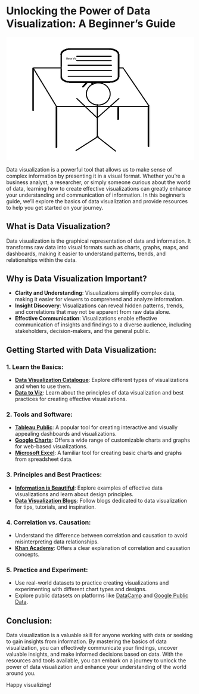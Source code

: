 # Unlocking the Power of Data Visualization: A Beginner’s Guide

![Data Visualization](https://github.com/fatihcaksen/Data-Visualization-Blog/blob/main/DataViz_blog.png)

Data visualization is a powerful tool that allows us to make sense of complex information by presenting it in a visual format. Whether you’re a business analyst, a researcher, or simply someone curious about the world of data, learning how to create effective visualizations can greatly enhance your understanding and communication of information. In this beginner’s guide, we’ll explore the basics of data visualization and provide resources to help you get started on your journey.

## What is Data Visualization?

Data visualization is the graphical representation of data and information. It transforms raw data into visual formats such as charts, graphs, maps, and dashboards, making it easier to understand patterns, trends, and relationships within the data.

## Why is Data Visualization Important?

- **Clarity and Understanding**: Visualizations simplify complex data, making it easier for viewers to comprehend and analyze information.
- **Insight Discovery**: Visualizations can reveal hidden patterns, trends, and correlations that may not be apparent from raw data alone.
- **Effective Communication**: Visualizations enable effective communication of insights and findings to a diverse audience, including stakeholders, decision-makers, and the general public.

## Getting Started with Data Visualization:

### 1. Learn the Basics:
   - **[Data Visualization Catalogue](https://datavizcatalogue.com/)**: Explore different types of visualizations and when to use them.
   - **[Data to Viz](https://www.data-to-viz.com/)**: Learn about the principles of data visualization and best practices for creating effective visualizations.

### 2. Tools and Software:
   - **[Tableau Public](https://public.tableau.com/app/resources/learn)**: A popular tool for creating interactive and visually appealing dashboards and visualizations.
   - **[Google Charts](https://developers.google.com/chart/interactive/docs/gallery)**: Offers a wide range of customizable charts and graphs for web-based visualizations.
   - **[Microsoft Excel](https://support.microsoft.com/en-us/office/create-a-chart-from-start-to-finish-0baf399e-dd61-4e18-8a73-b3fd5d5680c2)**: A familiar tool for creating basic charts and graphs from spreadsheet data.

### 3. Principles and Best Practices:
   - **[Information is Beautiful](https://informationisbeautiful.net/visualizations/what-makes-a-good-data-visualization/)**: Explore examples of effective data visualizations and learn about design principles.
   - **[Data Visualization Blogs](https://www.tableau.com/learn/articles/best-data-visualization-blogs)**: Follow blogs dedicated to data visualization for tips, tutorials, and inspiration.

### 4. Correlation vs. Causation:
   - Understand the difference between correlation and causation to avoid misinterpreting data relationships.
   - **[Khan Academy](https://www.khanacademy.org/test-prep/praxis-math/praxis-math-lessons/gtp--praxis-math--lessons--statistics-and-probability/a/gtp--praxis-math--article--correlation-and-causation--lesson)**: Offers a clear explanation of correlation and causation concepts.

### 5. Practice and Experiment:
   - Use real-world datasets to practice creating visualizations and experimenting with different chart types and designs.
   - Explore public datasets on platforms like [DataCamp](https://www.datacamp.com/tutorial/graphs-in-spreadsheets) and [Google Public Data](https://support.google.com/docs/answer/63824).

## Conclusion:

Data visualization is a valuable skill for anyone working with data or seeking to gain insights from information. By mastering the basics of data visualization, you can effectively communicate your findings, uncover valuable insights, and make informed decisions based on data. With the resources and tools available, you can embark on a journey to unlock the power of data visualization and enhance your understanding of the world around you.

Happy visualizing!

